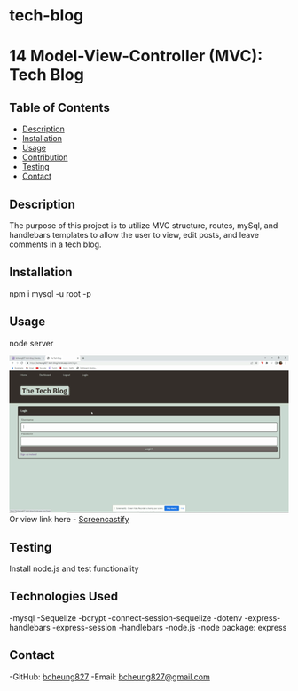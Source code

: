   # tech-blog
# 14 Model-View-Controller (MVC): Tech Blog

## Table of Contents
  - [Description](#description)
  - [Installation](#installation)
  - [Usage](#usage)
  - [Contribution](#contribution)
  - [Testing](#testing)
  - [Contact](#contact)

  ## Description
  The purpose of this project is to utilize MVC structure, routes, mySql, and handlebars templates to allow the user to view, edit posts, and leave comments in a tech blog.
  ## Installation
  npm i
  mysql -u root -p

  ## Usage
  node server

  <img src="tech-blog.gif"><br>
  Or view link here - [Screencastify](https://drive.google.com/file/d/1T1z5kqbr9eqLCWFrImMFALOKWmDCXe_W/view)
  ## Testing
  Install node.js and test functionality

  ## Technologies Used
  -mysql
  -Sequelize
  -bcrypt
  -connect-session-sequelize
  -dotenv
  -express-handlebars
  -express-session
  -handlebars
  -node.js
    -node package: express
  
  ## Contact
  -GitHub: [bcheung827](https://github.com/bcheung827)
  -Email: bcheung827@gmail.com